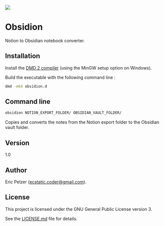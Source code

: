 ![](https://github.com/senselogic/OBSIDION/blob/master/LOGO/obsidion.png)

# Obsidion

Notion to Obsidian notebook converter.

## Installation

Install the [DMD 2 compiler](https://dlang.org/download.html) (using the MinGW setup option on Windows).

Build the executable with the following command line :

```bash
dmd -m64 obsidion.d
```

## Command line

```bash
obsidion NOTION_EXPORT_FOLDER/ OBSIDIAN_VAULT_FOLDER/
```

Copies and converts the notes from the Notion export folder to the Obsidian vault folder.

## Version

1.0

## Author

Eric Pelzer (ecstatic.coder@gmail.com).

## License

This project is licensed under the GNU General Public License version 3.

See the [LICENSE.md](LICENSE.md) file for details.
